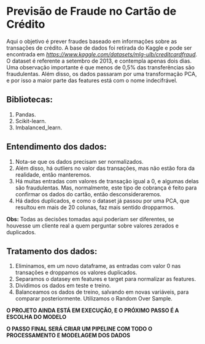 # Previsão de Fraude no Cartão de Crédito

Aqui o objetivo é prever fraudes baseado em informações sobre as transações de crédito. A base de dados foi retirada do Kaggle e pode ser encontrada em *https://www.kaggle.com/datasets/mlg-ulb/creditcardfraud*. O dataset é referente a setembro de 2013, e contempla apenas dois dias.
Uma observação importante é que menos de 0,5% das transferências são fraudulentas.
Além disso, os dados passaram por uma transformação PCA, e por isso a maior parte das features está com o nome indecifrável.

## Bibliotecas:
1. Pandas.
2. Scikit-learn.
3. Imbalanced_learn.

## Entendimento dos dados:
1. Nota-se que os dados precisam ser normalizados.
2. Além disso, há outliers no valor das transações, mas não estão fora da realidade, então manteremos.
3. Há muitas entradas com valores de transação igual a 0, e algumas delas são fraudulentas. Mas, normalmente, este tipo de cobrança é feito para confirmar os dados do cartão, então desconsideraremos.
4. Há dados duplicados, e como o dataset já passou por uma PCA, que resultou em mais de 20 colunas, faz mais sentido dropparmos.

**Obs:** Todas as decisões tomadas aqui poderiam ser diferentes, se houvesse um cliente real a quem perguntar sobre valores zerados e duplicados.

## Tratamento dos dados:
1. Eliminamos, em um novo dataframe, as entradas com valor 0 nas transações e droppamos os valores duplicados.
2. Separamos o datasey em features e target para normalizar as features.
3. Dividimos os dados em teste e treino.
4. Balanceamos os dados de treino, salvando em novas variáveis, para comparar posteriormente. Utilizamos o Random Over Sample.

<!---
## Modelagem:
Escolhemos usar Regressão Logística, Random Forest, Gradient Booster e K-Nearest Neabors.
--->

**O PROJETO AINDA ESTÁ EM EXECUÇÃO, E O PRÓXIMO PASSO É A ESCOLHA DO MODELO**

**O PASSO FINAL SERÁ CRIAR UM PIPELINE COM TODO O PROCESSAMENTO E MODELAGEM DOS DADOS**
